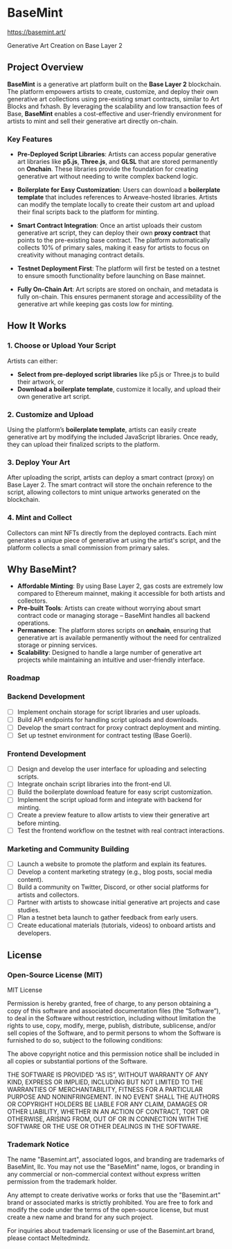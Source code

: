 # BaseMint
https://basemint.art/

Generative Art Creation on Base Layer 2

## Project Overview

**BaseMint** is a generative art platform built on the **Base Layer 2** blockchain. The platform empowers artists to create, customize, and deploy their own generative art collections using pre-existing smart contracts, similar to Art Blocks and fxhash. By leveraging the scalability and low transaction fees of Base, **BaseMint** enables a cost-effective and user-friendly environment for artists to mint and sell their generative art directly on-chain.

### Key Features

- **Pre-Deployed Script Libraries**: Artists can access popular generative art libraries like **p5.js**, **Three.js**, and **GLSL** that are stored permanently on **Onchain**. These libraries provide the foundation for creating generative art without needing to write complex backend logic.
  
- **Boilerplate for Easy Customization**: Users can download a **boilerplate template** that includes references to Arweave-hosted libraries. Artists can modify the template locally to create their custom art and upload their final scripts back to the platform for minting.

- **Smart Contract Integration**: Once an artist uploads their custom generative art script, they can deploy their own **proxy contract** that points to the pre-existing base contract. The platform automatically collects 10% of primary sales, making it easy for artists to focus on creativity without managing contract details.

- **Testnet Deployment First**: The platform will first be tested on a testnet to ensure smooth functionality before launching on Base mainnet.

- **Fully On-Chain Art**: Art scripts are stored on onchain, and metadata is fully on-chain. This ensures permanent storage and accessibility of the generative art while keeping gas costs low for minting.

## How It Works

### 1. Choose or Upload Your Script
Artists can either:
- **Select from pre-deployed script libraries** like p5.js or Three.js to build their artwork, or
- **Download a boilerplate template**, customize it locally, and upload their own generative art script.

### 2. Customize and Upload
Using the platform’s **boilerplate template**, artists can easily create generative art by modifying the included JavaScript libraries. Once ready, they can upload their finalized scripts to the platform.

### 3. Deploy Your Art
After uploading the script, artists can deploy a smart contract (proxy) on Base Layer 2. The smart contract will store the onchain reference to the script, allowing collectors to mint unique artworks generated on the blockchain.

### 4. Mint and Collect
Collectors can mint NFTs directly from the deployed contracts. Each mint generates a unique piece of generative art using the artist's script, and the platform collects a small commission from primary sales.

## Why BaseMint?

- **Affordable Minting**: By using Base Layer 2, gas costs are extremely low compared to Ethereum mainnet, making it accessible for both artists and collectors.
- **Pre-built Tools**: Artists can create without worrying about smart contract code or managing storage – BaseMint handles all backend operations.
- **Permanence**: The platform stores scripts on **onchain**, ensuring that generative art is available permanently without the need for centralized storage or pinning services.
- **Scalability**: Designed to handle a large number of generative art projects while maintaining an intuitive and user-friendly interface.

### Roadmap

### Backend Development
- [ ] Implement onchain storage for script libraries and user uploads.
- [ ] Build API endpoints for handling script uploads and downloads.
- [ ] Develop the smart contract for proxy contract deployment and minting.
- [ ] Set up testnet environment for contract testing (Base Goerli).

### Frontend Development
- [ ] Design and develop the user interface for uploading and selecting scripts.
- [ ] Integrate onchain script libraries into the front-end UI.
- [ ] Build the boilerplate download feature for easy script customization.
- [ ] Implement the script upload form and integrate with backend for minting.
- [ ] Create a preview feature to allow artists to view their generative art before minting.
- [ ] Test the frontend workflow on the testnet with real contract interactions.

### Marketing and Community Building
- [ ] Launch a website to promote the platform and explain its features.
- [ ] Develop a content marketing strategy (e.g., blog posts, social media content).
- [ ] Build a community on Twitter, Discord, or other social platforms for artists and collectors.
- [ ] Partner with artists to showcase initial generative art projects and case studies.
- [ ] Plan a testnet beta launch to gather feedback from early users.
- [ ] Create educational materials (tutorials, videos) to onboard artists and developers.
  
## License

### Open-Source License (MIT)
MIT License

Permission is hereby granted, free of charge, to any person obtaining a copy of this software and associated documentation files (the “Software”), to deal in the Software without restriction, including without limitation the rights to use, copy, modify, merge, publish, distribute, sublicense, and/or sell copies of the Software, and to permit persons to whom the Software is furnished to do so, subject to the following conditions:

The above copyright notice and this permission notice shall be included in all copies or substantial portions of the Software.

THE SOFTWARE IS PROVIDED “AS IS”, WITHOUT WARRANTY OF ANY KIND, EXPRESS OR IMPLIED, INCLUDING BUT NOT LIMITED TO THE WARRANTIES OF MERCHANTABILITY, FITNESS FOR A PARTICULAR PURPOSE AND NONINFRINGEMENT. IN NO EVENT SHALL THE AUTHORS OR COPYRIGHT HOLDERS BE LIABLE FOR ANY CLAIM, DAMAGES OR OTHER LIABILITY, WHETHER IN AN ACTION OF CONTRACT, TORT OR OTHERWISE, ARISING FROM, OUT OF OR IN CONNECTION WITH THE SOFTWARE OR THE USE OR OTHER DEALINGS IN THE SOFTWARE.
### Trademark Notice

The name "Basemint.art", associated logos, and branding are trademarks of BaseMint, llc. You may not use the "BaseMint" name, logos, or branding in any commercial or non-commercial context without express written permission from the trademark holder.

Any attempt to create derivative works or forks that use the "Basemint.art" brand or associated marks is strictly prohibited. You are free to fork and modify the code under the terms of the open-source license, but must create a new name and brand for any such project.

For inquiries about trademark licensing or use of the Basemint.art brand, please contact Meltedmindz.
